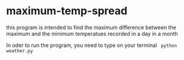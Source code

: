 # maximum-temp-spread
this program is intended to find the maximum difference between the maximum and the minimum temperatues
recorded in a day in a month

In oder to run the program, you need to type on your terminal ``` python weather.py```


